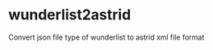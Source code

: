 wunderlist2astrid
=================

Convert json file type of wunderlist to astrid xml file format
